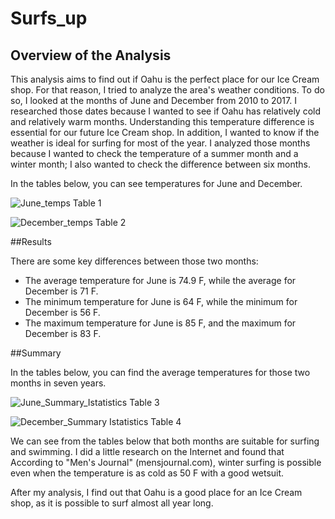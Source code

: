 # Surfs_up

## Overview of the Analysis

This analysis aims to find out if Oahu is the perfect place for our Ice Cream shop. For that reason, I tried to analyze the area's weather conditions. To do so, I looked at the months of June and December from 2010 to 2017. I researched those dates because I wanted to see if Oahu has relatively cold and relatively warm months. Understanding this temperature difference is essential for our future Ice Cream shop. In addition, I wanted to know if the weather is ideal for surfing for most of the year. I analyzed those months because I wanted to check the temperature of a summer month and a winter month; I also wanted to check the difference between six months. 

In the tables below, you can see temperatures for June and December. 
 
![June_temps](https://user-images.githubusercontent.com/111788394/197587551-a8b7469c-ad51-40a3-9718-805a8bbd08c2.png)
Table 1 
 
![December_temps](https://user-images.githubusercontent.com/111788394/197424399-ecbd89f8-5695-481d-86b5-8e65b22e54ac.png)
Table 2
 
##Results

There are some key differences between those two months:
- The average temperature for June is 74.9 F, while the average for December is 71 F. 
- The minimum temperature for June is 64 F, while the minimum for December is 56 F.
- The maximum temperature for June is 85 F, and the maximum for December is 83 F. 

##Summary

In the tables below, you can find the average temperatures for those two months in seven years. 
 
![June_Summary_Istatistics](https://user-images.githubusercontent.com/111788394/197424591-e0217322-c234-4937-93d0-2504af2b5946.png)
Table 3

![December_Summary Istatistics](https://user-images.githubusercontent.com/111788394/197424597-d33ba039-0a41-4995-9e1b-7cf46a5255f3.png)
Table 4

We can see from the tables below that both months are suitable for surfing and swimming. I did a little research on the Internet and found that According to "Men's Journal" (mensjournal.com), winter surfing is possible even when the temperature is as cold as 50 F with a good wetsuit. 

After my analysis, I find out that Oahu is a good place for an Ice Cream shop, as it is possible to surf almost all year long. 
